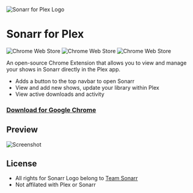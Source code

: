 ![Sonarr for Plex Logo](http://i.imgur.com/Fas0KSh.png)
# Sonarr for Plex

![Chrome Web Store](https://img.shields.io/badge/users-600%2B-brightgreen.svg?style=flat-square)
![Chrome Web Store](https://img.shields.io/chrome-web-store/rating/mhkdnppjenmiejganphkmhdfjnikgnjc.svg?style=flat-square)
![Chrome Web Store](https://img.shields.io/chrome-web-store/rating-count/mhkdnppjenmiejganphkmhdfjnikgnjc.svg?style=flat-square)

An open-source Chrome Extension that allows you to view and manage your shows in Sonarr directly in the Plex app.

- Adds a button to the top navbar to open Sonarr
- View and add new shows, update your library within Plex
- View active downloads and activity

### [Download for Google Chrome](https://chrome.google.com/webstore/detail/mhkdnppjenmiejganphkmhdfjnikgnjc)

## Preview

![Screenshot](http://i.imgur.com/okhlBXn.png)

## License

- All rights for Sonarr Logo belong to [Team Sonarr](https://github.com/Sonarr/Sonarr/)
- Not affilated with Plex or Sonarr
